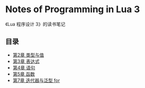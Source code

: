 Notes of Programming in Lua 3
=============================

《Lua 程序设计 3》的读书笔记


目录
----

+ [第2章 类型与值](notes/02_Types_and_Values.md)
+ [第3章 表达式](notes/03_Expressions.md)
+ [第4章 语句](notes/04_Statements.md)
+ [第5章 函数](notes/05_Functions.md)
+ [第7章 迭代器与泛型 for](notes/07_Iterators_and_the_Generic_for.md)
